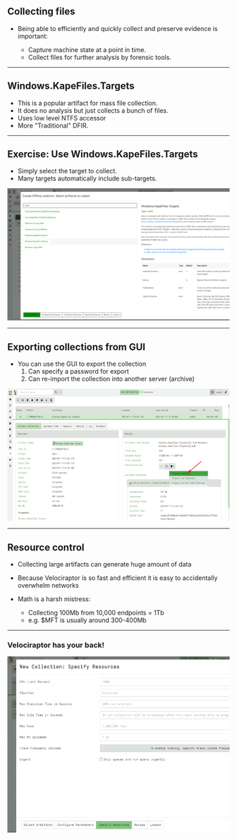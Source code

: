 <!-- .slide: class="content " -->

## Collecting files

* Being able to efficiently and quickly collect and preserve evidence
  is important:

    * Capture machine state at a point in time.
    * Collect files for further analysis by forensic tools.

---

<!-- .slide: class="content " -->

## Windows.KapeFiles.Targets

* This is a popular artifact for mass file collection.
* It does no analysis but just collects a bunch of files.
* Uses low level NTFS accessor
* More "Traditional" DFIR.

---

<!-- .slide: class="content small-font" -->

## Exercise: Use Windows.KapeFiles.Targets

* Simply select the target to collect.
* Many targets automatically include sub-targets.

<img src="offline_kape_targets.png" style="height: 300px"/>

---

<!-- .slide: class="content small-font" -->
## Exporting collections from GUI

* You can use the GUI to export the collection
  1. Can specify a password for export
  2. Can re-import the collection into another server (archive)

<img src="exporting_collection_zip.png" style="height: 300px"/>

---

<!-- .slide: class="content " -->

## Resource control

* Collecting large artifacts can generate huge amount of data
* Because Velociraptor is so fast and efficient it is easy to
  accidentally overwhelm networks

* Math is a harsh mistress:
   * Collecting 100Mb  from 10,000 endpoints = 1Tb
   * e.g. $MFT is usually around 300-400Mb

---

<!-- .slide: class="full_screen_diagram" -->

### Velociraptor has your back!

<img src="resource_control.png" style="height: 400px"/>
